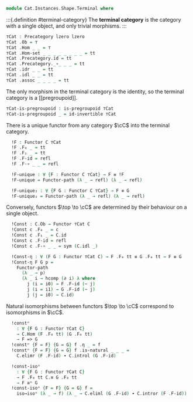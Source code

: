<!--
```agda
open import 1Lab.Prelude

open import Cat.Functor.Naturality
open import Cat.Functor.Compose
open import Cat.Functor.Base
open import Cat.Groupoid
open import Cat.Morphism
open import Cat.Base

import Cat.Reasoning
```
-->

```agda
module Cat.Instances.Shape.Terminal where
```

<!--
```agda
open Precategory
```
-->

:::{.definition #terminal-category}
The **terminal category** is the category with a single object, and only
trivial morphisms.
:::

```agda
⊤Cat : Precategory lzero lzero
⊤Cat .Ob = ⊤
⊤Cat .Hom _ _ = ⊤
⊤Cat .Hom-set _ _ _ _ _ _ _ _ = tt
⊤Cat .Precategory.id = tt
⊤Cat .Precategory._∘_ _ _ = tt
⊤Cat .idr _ _ = tt
⊤Cat .idl _ _ = tt
⊤Cat .assoc _ _ _ _ = tt
```

The only morphism in the terminal category is the identity, so the
terminal category is a [[pregroupoid]].

```agda
⊤Cat-is-pregroupoid : is-pregroupoid ⊤Cat
⊤Cat-is-pregroupoid _ = id-invertible ⊤Cat
```

<!--
```agda
module _ {o h} {C : Precategory o h} where
  private module C = Cat.Reasoning C
  open Functor
  open _=>_
```
-->

There is a unique functor from any category $\cC$ into the terminal
category.

```agda
  !F : Functor C ⊤Cat
  !F .F₀ _ = tt
  !F .F₁ _ = tt
  !F .F-id = refl
  !F .F-∘ _ _ = refl

  !F-unique : ∀ {F : Functor C ⊤Cat} → F ≡ !F
  !F-unique = Functor-path (λ _ → refl) (λ _ → refl)

  !F-unique₂ : ∀ {F G : Functor C ⊤Cat} → F ≡ G
  !F-unique₂ = Functor-path (λ _ → refl) (λ _ → refl)
```

Conversely, functors $\top \to \cC$ are determined by their behaviour
on a single object.

```agda
  !Const : C.Ob → Functor ⊤Cat C
  !Const c .F₀ _ = c
  !Const c .F₁ _ = C.id
  !Const c .F-id = refl
  !Const c .F-∘ _ _ = sym (C.idl _)

  !Const-η : ∀ (F G : Functor ⊤Cat C) → F .F₀ tt ≡ G .F₀ tt → F ≡ G
  !Const-η F G p =
    Functor-path
      (λ _ → p)
      (λ _ i → hcomp (∂ i) λ where
        j (i = i0) → F .F-id (~ j)
        j (i = i1) → G .F-id (~ j)
        j (j = i0) → C.id)
```

Natural isomorphisms between functors $\top \to \cC$
correspond to isomorphisms in $\cC$.

```agda
  !constⁿ
    : ∀ {F G : Functor ⊤Cat C}
    → C.Hom (F .F₀ tt) (G .F₀ tt)
    → F => G
  !constⁿ {F = F} {G = G} f .η _ = f
  !constⁿ {F = F} {G = G} f .is-natural _ _ _ =
    C.elimr (F .F-id) ∙ C.introl (G .F-id)

  !const-isoⁿ
    : ∀ {F G : Functor ⊤Cat C}
    → F .F₀ tt C.≅ G .F₀ tt
    → F ≅ⁿ G
  !const-isoⁿ {F = F} {G = G} f =
    iso→isoⁿ (λ _ → f) (λ _ → C.eliml (G .F-id) ∙ C.intror (F .F-id))
```
